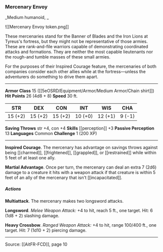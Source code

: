 ### Mercenary Envoy
_Medium humanoid, _

![[Mercenary Envoy token.png]]

These mercenaries stand for the Banner of Blades and the Iron Lions at Tyreus's fortress, but they might not be representative of those armies. These are rank-and-file warriors capable of demonstrating coordinated attacks and formations. They are neither the most capable lieutenants nor the rough-and tumble masses of these small armies.

For the purposes of their Inspired Courage feature, the mercenaries of both companies consider each other allies while at the fortress—unless the adventurers do something to drive them apart.



---

**Armor Class** 15 ([[5eOSRD/Equipment/Armor/Medium Armor/Chain shirt]])
**Hit Points** 26 (4d8 + 8)
**Speed** 30 ft.

| STR     | DEX     | CON     | INT     | WIS     | CHA     |
|---------|---------|---------|---------|---------|---------|
| 15 (+2) | 15 (+2) | 15 (+2) | 10 (+0) | 12 (+1) | 9 (-1) |

**Saving Throws** str +4, con +4
**Skills** [[perception]] +3
**Passive Perception** 13
**Languages** Common
**Challenge** 1 (200 XP)

---

**Inspired Courage**. The mercenary has advantage on savings throws against being [[charmed]], [[frightened]], [[grappled]], or [[restrained]] while within 5 feet of at least one ally.

**Martial Advantage**. Once per turn, the mercenary can deal an extra 7 (2d6) damage to a creature it hits with a weapon attack if that creature is within 5 feet of an ally of the mercenary that isn't [[incapacitated]].

##### Actions
**Multiattack**. The mercenary makes two longsword attacks.

**Longsword**. _Melee Weapon Attack:_ +4 to hit, reach 5 ft., one target. Hit: 6 (1d8 + 2) slashing damage.

**Heavy Crossbow**. _Ranged Weapon Attack:_ +4 to hit, range 100/400 ft., one target. Hit: 7 (1d10 + 2) piercing damage.


---

Source: [[AitFR-FCD]], page 10